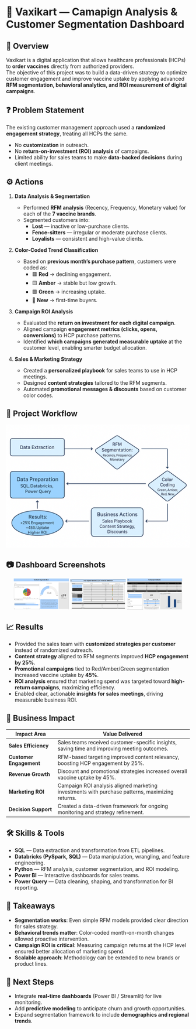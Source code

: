 # 💉 Vaxikart — Camapign Analysis & Customer Segmentation Dashboard

## 📖 Overview
Vaxikart is a digital application that allows healthcare professionals (HCPs) to **order vaccines** directly from authorized providers.  
The objective of this project was to build a data-driven strategy to optimize customer engagement and improve vaccine uptake by applying advanced **RFM segmentation, behavioral analytics, and ROI measurement of digital campaigns**.

## ❓ Problem Statement
The existing customer management approach used a **randomized engagement strategy**, treating all HCPs the same.  
- No **customization** in outreach.  
- No **return-on-investment (ROI) analysis** of campaigns.  
- Limited ability for sales teams to make **data-backed decisions** during client meetings.  

## ⚙️ Actions
1. **Data Analysis & Segmentation**
   - Performed **RFM analysis** (Recency, Frequency, Monetary value) for each of the **7 vaccine brands**.  
   - Segmented customers into:  
     - **Lost** — inactive or low-purchase clients.  
     - **Fence-sitters** — irregular or moderate purchase clients.  
     - **Loyalists** — consistent and high-value clients.  

2. **Color-Coded Trend Classification**
   - Based on **previous month’s purchase pattern**, customers were coded as:  
     - 🟥 **Red** → declining engagement.  
     - 🟨 **Amber** → stable but low growth.  
     - 🟩 **Green** → increasing uptake.  
     - 🔵 **New** → first-time buyers.  

3. **Campaign ROI Analysis**
   - Evaluated the **return on investment for each digital campaign**.  
   - Aligned campaign **engagement metrics (clicks, opens, conversions)** to HCP purchase patterns.  
   - Identified **which campaigns generated measurable uptake** at the customer level, enabling smarter budget allocation.  

4. **Sales & Marketing Strategy**
   - Created a **personalized playbook** for sales teams to use in HCP meetings.  
   - Designed **content strategies** tailored to the RFM segments.  
   - Automated **promotional messages & discounts** based on customer color codes.  

## 🔄 Project Workflow
![Vaxikart WorkFlow](Vaxikart_flow_chart.png)

## 📷 Dashboard Screenshots  

<p align="center">
  <img src="Vaxikart_Overview.png" alt="Overview Dashboard" width="30%"/>
  <img src="Vaxikart_HCP Segmentation.png" alt="Segmentation Dashboard" width="30%"/>
  <img src="Vaxikart_Campaign Analysis.png" alt="Campaign Dashboard" width="30%"/>
</p>

## 📈 Results
- Provided the sales team with **customized strategies per customer** instead of randomized outreach.  
- **Content strategy** aligned to RFM segments improved **HCP engagement by 25%**.  
- **Promotional campaigns** tied to Red/Amber/Green segmentation increased vaccine uptake by **45%**.  
- **ROI analysis** ensured that marketing spend was targeted toward **high-return campaigns**, maximizing efficiency.  
- Enabled clear, actionable **insights for sales meetings**, driving measurable business ROI.  

## 📌 Business Impact
| Impact Area            | Value Delivered |
|-------------------------|-----------------|
| **Sales Efficiency**    | Sales teams received customer-specific insights, saving time and improving meeting outcomes. |
| **Customer Engagement** | RFM-based targeting improved content relevancy, boosting HCP engagement by 25%. |
| **Revenue Growth**      | Discount and promotional strategies increased overall vaccine uptake by 45%. |
| **Marketing ROI**       | Campaign ROI analysis aligned marketing investments with purchase patterns, maximizing returns. |
| **Decision Support**    | Created a data-driven framework for ongoing monitoring and strategy refinement. |

## 🛠 Skills & Tools
- **SQL** — Data extraction and transformation from ETL pipelines.  
- **Databricks (PySpark, SQL)** — Data manipulation, wrangling, and feature engineering.  
- **Python** — RFM analysis, customer segmentation, and ROI modeling.  
- **Power BI** — Interactive dashboards for sales teams.  
- **Power Query** — Data cleaning, shaping, and transformation for BI reporting.  

## 📝 Takeaways
- **Segmentation works**: Even simple RFM models provided clear direction for sales strategy.  
- **Behavioral trends matter**: Color-coded month-on-month changes allowed proactive intervention.  
- **Campaign ROI is critical**: Measuring campaign returns at the HCP level ensured better allocation of marketing spend.  
- **Scalable approach**: Methodology can be extended to new brands or product lines.  

## 🚀 Next Steps
- Integrate **real-time dashboards** (Power BI / Streamlit) for live monitoring.  
- Add **predictive modeling** to anticipate churn and growth opportunities.  
- Expand segmentation framework to include **demographics and regional trends**.  
